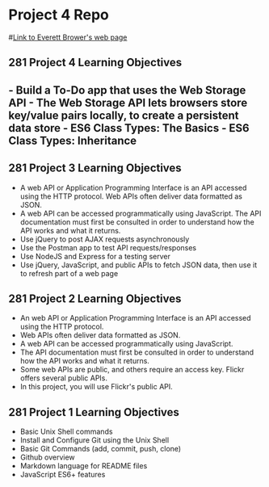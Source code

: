 # Project 4 Repo

#[Link to Everett Brower's web page](https://everettbrower.github.io/)

<H2>281 Project 4 Learning Objectives<H2>
- Build a To-Do app that uses the Web Storage API
- The Web Storage API lets browsers store key/value pairs locally, to create a persistent data store
- ES6 Class Types: The Basics
- ES6 Class Types: Inheritance

<H2>281 Project 3 Learning Objectives </h2>

- A web API or Application Programming Interface is an API accessed using the HTTP protocol. Web APIs often deliver data formatted as JSON.
- A web API can be accessed programmatically using JavaScript. The API documentation must first be consulted in order to understand how the API works and what it returns.
- Use jQuery to post AJAX requests asynchronously
- Use the Postman app to test API requests/responses
- Use NodeJS and Express for a testing server
- Use jQuery, JavaScript, and public APIs to fetch JSON data, then use it to refresh part of a web page

<H2>281 Project 2 Learning Objectives </H2>

- An web API or Application Programming Interface is an API
  accessed using the HTTP protocol.
- Web APIs often deliver data formatted as JSON.
- A web API can be accessed programmatically using
  JavaScript.
- The API documentation must first be consulted in order to
  understand how the API works and what it returns.
- Some web APIs are public, and others require an access key.
  Flickr offers several public APIs.
- In this project, you will use Flickr's public API.

<H2> 281 Project 1 Learning Objectives </H2>

- Basic Unix Shell commands
- Install and Configure Git using the Unix Shell
- Basic Git Commands (add, commit, push, clone)
- Github overview
- Markdown language for README files
- JavaScript ES6+ features
